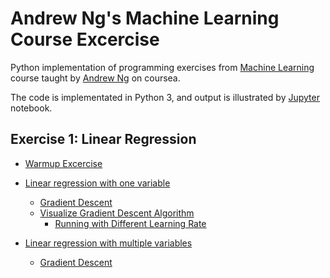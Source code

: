 # Andrew Ng's Machine Learning Course Excercise

Python implementation of programming exercises from [Machine Learning](https://www.coursera.org/learn/machine-learning/home/info) course taught by [Andrew Ng](https://www.coursera.org/instructor/andrewng) on coursea.

The code is implementated in Python 3, and output is illustrated by [Jupyter](http://jupyter.org/) notebook. 


## Exercise 1: Linear Regression 
- [Warmup Excercise](https://render.githubusercontent.com/view/ipynb?commit=d62b77820212d4390b57e6e59b1b69bcca242178&enc_url=68747470733a2f2f7261772e67697468756275736572636f6e74656e742e636f6d2f66696f6e792f6d6c2d636f757273652d616e647265772d6e672f643632623737383230323132643433393062353765366535396231623639626363613234323137382f6578312f50726f6772616d6d696e672532304578657263697365253230312d4c696e65617225323052656772657373696f6e2e6970796e62&nwo=fiony%2Fml-course-andrew-ng&path=ex1%2FProgramming+Exercise+1-Linear+Regression.ipynb&repository_id=144980798&repository_type=Repository#Warmup-Excercise-:-Return-the-5x5-identity-matrix)
- [Linear regression with one variable](https://render.githubusercontent.com/view/ipynb?commit=d62b77820212d4390b57e6e59b1b69bcca242178&enc_url=68747470733a2f2f7261772e67697468756275736572636f6e74656e742e636f6d2f66696f6e792f6d6c2d636f757273652d616e647265772d6e672f643632623737383230323132643433393062353765366535396231623639626363613234323137382f6578312f50726f6772616d6d696e672532304578657263697365253230312d4c696e65617225323052656772657373696f6e2e6970796e62&nwo=fiony%2Fml-course-andrew-ng&path=ex1%2FProgramming+Exercise+1-Linear+Regression.ipynb&repository_id=144980798&repository_type=Repository#Linear-regression-with-one-variable)
  - [Gradient Descent](https://render.githubusercontent.com/view/ipynb?commit=d62b77820212d4390b57e6e59b1b69bcca242178&enc_url=68747470733a2f2f7261772e67697468756275736572636f6e74656e742e636f6d2f66696f6e792f6d6c2d636f757273652d616e647265772d6e672f643632623737383230323132643433393062353765366535396231623639626363613234323137382f6578312f50726f6772616d6d696e672532304578657263697365253230312d4c696e65617225323052656772657373696f6e2e6970796e62&nwo=fiony%2Fml-course-andrew-ng&path=ex1%2FProgramming+Exercise+1-Linear+Regression.ipynb&repository_id=144980798&repository_type=Repository#Gradient-Descent)
  - [Visualize Gradient Descent Algorithm](https://render.githubusercontent.com/view/ipynb?commit=d62b77820212d4390b57e6e59b1b69bcca242178&enc_url=68747470733a2f2f7261772e67697468756275736572636f6e74656e742e636f6d2f66696f6e792f6d6c2d636f757273652d616e647265772d6e672f643632623737383230323132643433393062353765366535396231623639626363613234323137382f6578312f50726f6772616d6d696e672532304578657263697365253230312d4c696e65617225323052656772657373696f6e2e6970796e62&nwo=fiony%2Fml-course-andrew-ng&path=ex1%2FProgramming+Exercise+1-Linear+Regression.ipynb&repository_id=144980798&repository_type=Repository#Visualize-Gradient-Descent-Algorithm)
    - [Running with Different Learning Rate](https://render.githubusercontent.com/view/ipynb?commit=d62b77820212d4390b57e6e59b1b69bcca242178&enc_url=68747470733a2f2f7261772e67697468756275736572636f6e74656e742e636f6d2f66696f6e792f6d6c2d636f757273652d616e647265772d6e672f643632623737383230323132643433393062353765366535396231623639626363613234323137382f6578312f50726f6772616d6d696e672532304578657263697365253230312d4c696e65617225323052656772657373696f6e2e6970796e62&nwo=fiony%2Fml-course-andrew-ng&path=ex1%2FProgramming+Exercise+1-Linear+Regression.ipynb&repository_id=144980798&repository_type=Repository#Conclusion:)

- [Linear regression with multiple variables](https://render.githubusercontent.com/view/ipynb?commit=d62b77820212d4390b57e6e59b1b69bcca242178&enc_url=68747470733a2f2f7261772e67697468756275736572636f6e74656e742e636f6d2f66696f6e792f6d6c2d636f757273652d616e647265772d6e672f643632623737383230323132643433393062353765366535396231623639626363613234323137382f6578312f50726f6772616d6d696e672532304578657263697365253230312d4c696e65617225323052656772657373696f6e2e6970796e62&nwo=fiony%2Fml-course-andrew-ng&path=ex1%2FProgramming+Exercise+1-Linear+Regression.ipynb&repository_id=144980798&repository_type=Repository#Linear-regression-with-multiple-variables)
   - [Gradient Descent](https://render.githubusercontent.com/view/ipynb?commit=d62b77820212d4390b57e6e59b1b69bcca242178&enc_url=68747470733a2f2f7261772e67697468756275736572636f6e74656e742e636f6d2f66696f6e792f6d6c2d636f757273652d616e647265772d6e672f643632623737383230323132643433393062353765366535396231623639626363613234323137382f6578312f50726f6772616d6d696e672532304578657263697365253230312d4c696e65617225323052656772657373696f6e2e6970796e62&nwo=fiony%2Fml-course-andrew-ng&path=ex1%2FProgramming+Exercise+1-Linear+Regression.ipynb&repository_id=144980798&repository_type=Repository#Gradient-Descent)
   

  

